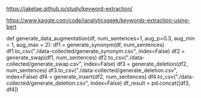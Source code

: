 https://jaketae.github.io/study/keyword-extraction/

https://www.kaggle.com/code/ianalyticsgeek/keywords-extraction-using-bert


def generate_data_augmentation(df, num_sentences=1, aug_p=0.3, aug_min = 1, aug_max = 2):
    df1 = generate_synonym(df, num_sentences)
    df1.to_csv("./data-collected/generate_synonym.csv", index=False)
    df2 = generate_swap(df1, num_sentences)
    df2.to_csv("./data-collected/generate_swap.csv", index=False)
    df3 = generate_deletion(df2, num_sentences)
    df3.to_csv("./data-collected/generate_deletion.csv", index=False)
    df4 = generate_insert(df2, num_sentences)
    df4.to_csv("./data-collected/generate_deletion.csv", index=False)
    df_result = pd.concat([df3, df4])

